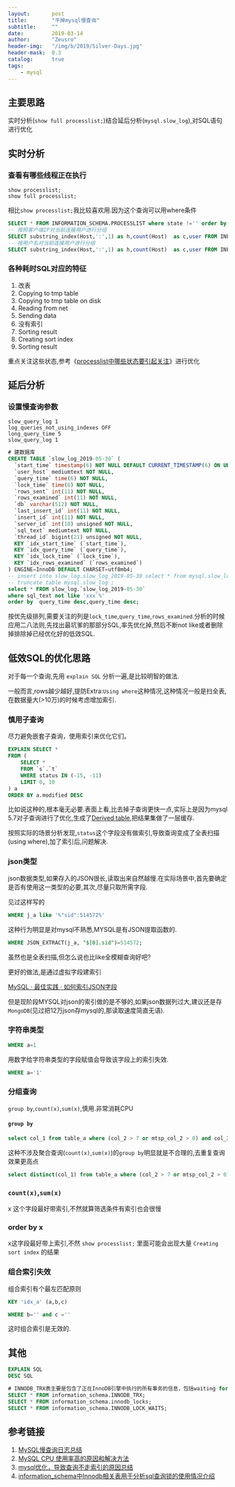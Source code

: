 ```yaml
---
layout:       post
title:        "干掉mysql慢查询"
subtitle:     ""
date:         2019-03-14
author:       "Zeusro"
header-img:   "/img/b/2019/Silver-Days.jpg"
header-mask:  0.3
catalog:      true
tags:
    - mysql
---
```


## 主要思路

实时分析(`show full processlist;`)结合延后分析(`mysql.slow_log`),对SQL语句进行优化

## 实时分析

### 查看有哪些线程正在执行

    show processlist;
    show full processlist;

相比`show processlist;`我比较喜欢用.因为这个查询可以用where条件

```SQL
SELECT * FROM INFORMATION_SCHEMA.PROCESSLIST where state !='' order by state,time desc,command ;
-- 按照客户端IP对当前连接用户进行分组
SELECT substring_index(Host,':',1) as h,count(Host)  as c,user FROM INFORMATION_SCHEMA.PROCESSLIST  group by h  order by c desc,user;
-- 按用户名对当前连接用户进行分组
SELECT substring_index(Host,':',1) as h,count(Host)  as c,user FROM INFORMATION_SCHEMA.PROCESSLIST  group by user  order by c desc,user;
```

### 各种耗时SQL对应的特征

1. 改表
1. Copying to tmp table
1. Copying to tmp table on disk
1. Reading from net
1. Sending data
1. 没有索引
1. Sorting result
1. Creating sort index
1. Sorting result

重点关注这些状态,参考《[processlist中哪些状态要引起关注](https://www.kancloud.cn/thinkphp/mysql-faq/47446)》进行优化

## 延后分析

### 设置慢查询参数

```
slow_query_log 1
log_queries_not_using_indexes OFF
long_query_time 5
slow_query_log 1  
```

```SQL
# 建数据库
CREATE TABLE `slow_log_2019-05-30` (
  `start_time` timestamp(6) NOT NULL DEFAULT CURRENT_TIMESTAMP(6) ON UPDATE CURRENT_TIMESTAMP(6),
  `user_host` mediumtext NOT NULL,
  `query_time` time(6) NOT NULL,
  `lock_time` time(6) NOT NULL,
  `rows_sent` int(11) NOT NULL,
  `rows_examined` int(11) NOT NULL,
  `db` varchar(512) NOT NULL,
  `last_insert_id` int(11) NOT NULL,
  `insert_id` int(11) NOT NULL,
  `server_id` int(10) unsigned NOT NULL,
  `sql_text` mediumtext NOT NULL,
  `thread_id` bigint(21) unsigned NOT NULL,
  KEY `idx_start_time` (`start_time`),
  KEY `idx_query_time` (`query_time`),
  KEY `idx_lock_time` (`lock_time`),
  KEY `idx_rows_examined` (`rows_examined`)
) ENGINE=InnoDB DEFAULT CHARSET=utf8mb4;
-- insert into slow_log.slow_log_2019-05-30 select * from mysql.slow_log;
-- truncate table mysql.slow_log ;
select * FROM slow_log.`slow_log_2019-05-30`
where sql_text not like 'xxx`%'
order by  query_time desc,query_time desc;
```

按优先级排列,需要关注的列是`lock_time`,`query_time`,`rows_examined`.分析的时候应用二八法则,先找出最坑爹的那部分SQL,率先优化掉,然后不断not like或者删除掉排除掉已经优化好的低效SQL.

## 低效SQL的优化思路

对于每一个查询,先用 `explain SQL` 分析一遍,是比较明智的做法.

一般而言,rows越少越好,提防Extra:`Using where`这种情况,这种情况一般是扫全表,在数据量大(>10万)的时候考虑增加索引.

### 慎用子查询

尽力避免嵌套子查询，使用索引来优化它们。

```SQL
EXPLAIN SELECT *
FROM (
	SELECT *
	FROM `s`.`t`
	WHERE status IN (-15, -11)
	LIMIT 0, 10
) a
ORDER BY a.modified DESC
```

比如说这种的,根本毫无必要.表面上看,比去掉子查询更快一点,实际上是因为mysql 5.7对子查询进行了优化,生成了[Derived table](http://mysql.taobao.org/monthly/2017/03/05/),把结果集做了一层缓存.

按照实际的场景分析发现,`status`这个字段没有做索引,导致查询变成了全表扫描(using where),加了索引后,问题解决.

### json类型

json数据类型,如果存入的JSON很长,读取出来自然越慢.在实际场景中,首先要确定是否有使用这一类型的必要,其次,尽量只取所需字段.

见过这样写的

```SQL
WHERE j_a like '%"sid":514572%'
```

这种行为明显是对mysql不熟悉,MYSQL是有JSON提取函数的.

```SQL
WHERE JSON_EXTRACT(j_a, "$[0].sid")=514572;
```

虽然也是全表扫描,但怎么说也比like全模糊查询好吧?

更好的做法,是通过虚拟字段建索引

[MySQL · 最佳实践 · 如何索引JSON字段](http://mysql.taobao.org/monthly/2017/12/09/)

但是现阶段MYSQL对json的索引做的是不够的,如果json数据列过大,建议还是存`MongoDB`(见过把12万json存mysql的,那读取速度简直无语).

### 字符串类型

```SQL
WHERE a=1
```

用数字给字符串类型的字段赋值会导致该字段上的索引失效.

```SQL
WHERE a='1'
```

### 分组查询

`group by`,`count(x)`,`sum(x)`,慎用.非常消耗CPU

#### `group by`

```SQL
select col_1 from table_a where (col_2 > 7 or mtsp_col_2 > 0) and col_3 = 1 group by col_1
```

这种不涉及聚合查询(`count(x)`,`sum(x)`)的`group by`明显就是不合理的,去重复查询效果更高点

```SQL
select distinct(col_1) from table_a where (col_2 > 7 or mtsp_col_2 > 0) and col_3 = 1 limit xxx;
```

### `count(x)`,`sum(x)`

x 这个字段最好带索引,不然就算筛选条件有索引也会很慢

### order by x

x这字段最好带上索引,不然 `show processlist;` 里面可能会出现大量 `Creating sort index` 的结果

### 组合索引失效

组合索引有个最左匹配原则

```SQL
KEY 'idx_a' (a,b,c)
```

```SQL
WHERE b='' and c =''
```

这时组合索引是无效的.

## 其他

```SQL
EXPLAIN SQL
DESC SQL
```

```SQL
# INNODB_TRX表主要是包含了正在InnoDB引擎中执行的所有事务的信息，包括waiting for a lock和running的事务
SELECT * FROM information_schema.INNODB_TRX;
SELECT * FROM information_schema.innodb_locks;
SELECT * FROM information_schema.INNODB_LOCK_WAITS;
```

## 参考链接

1. [MySQL慢查询日志总结](https://www.cnblogs.com/kerrycode/p/5593204.html)
1. [MySQL CPU 使用率高的原因和解决方法](https://help.aliyun.com/knowledge_detail/51587.html)
1. [mysql优化，导致查询不走索引的原因总结](https://blog.csdn.net/m0_37808356/article/details/72526687)
1. [information_schema中Innodb相关表用于分析sql查询锁的使用情况介绍](https://blog.csdn.net/and1kaney/article/details/51213979)